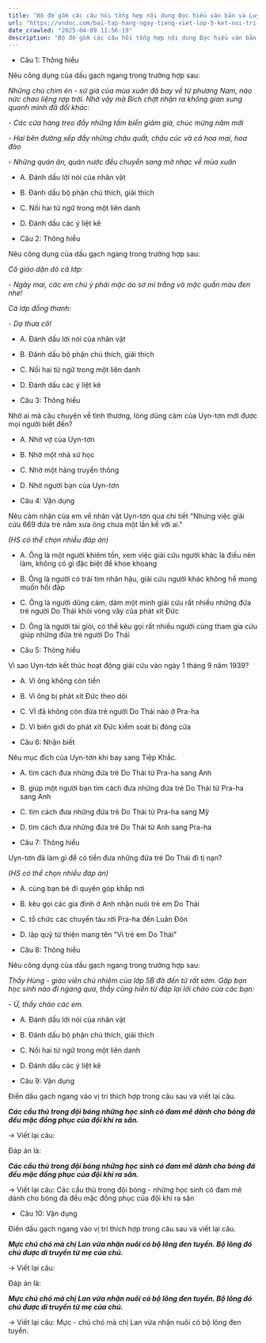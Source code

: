 ```yaml
---
title: "Bộ đề gồm các câu hỏi tổng hợp nội dung Đọc hiểu văn bản và Luyện từ và câu được học ở Tuần 33 trong chương trình Tiếng Việt lớp 5 Tập 2 Kết nối tri thức."
url: "https://vndoc.com/bai-tap-hang-ngay-tieng-viet-lop-5-ket-noi-tri-thuc-tuan-33-thu-3-337594"
date_crawled: "2025-04-09 11:56:19"
description: "Bộ đề gồm các câu hỏi tổng hợp nội dung Đọc hiểu văn bản và Luyện từ và câu được học ở Tuần 33 trong chương trình Tiếng Việt lớp 5 Tập 2 Kết nối tri thức."
---
```


* Câu 1:  Thông hiểu

Nêu công dụng của dấu gạch ngang trong trường hợp sau:

_Những chú chim én - sứ giả của mùa xuân đã bay về từ phương Nam, náo nức chao liệng rợp trời. Nhờ vậy mà Bích chợt nhận ra không gian xung quanh mình đã đổi khác:_

_\- Các cửa hàng treo đầy những tấm biển giảm giá, chúc mừng năm mới_

 _\- Hai bên đường xếp đầy những chậu quất, chậu cúc và cả hoa mai, hoa đào_

 _\- Những quán ăn, quán nước đều chuyển sang mở nhạc về mùa xuân_

  * A. Đánh dấu lời nói của nhân vật 
  * B. Đánh dấu bộ phận chú thích, giải thích 
  * C. Nối hai từ ngữ trong một liên danh 
  * D. Đánh dấu các ý liệt kê 



* Câu 2:  Thông hiểu

Nêu công dụng của dấu gạch ngang trong trường hợp sau:

_Cô giáo dặn dò cả lớp:_

_\- Ngày mai, các em chú ý phải mặc áo sơ mi trắng và mặc quần màu đen nhé!_

_Cả lớp đồng thanh:_

_\- Dạ thưa cô!_

  * A. Đánh dấu lời nói của nhân vật 
  * B. Đánh dấu bộ phận chú thích, giải thích 
  * C. Nối hai từ ngữ trong một liên danh 
  * D. Đánh dấu các ý liệt kê 



* Câu 3:  Thông hiểu

Nhờ ai mà câu chuyện về tình thương, lòng dũng cảm của Uyn-tơn mới được mọi người biết đến?

  * A. Nhờ vợ của Uyn-tơn 
  * B. Nhờ một nhà sử học 
  * C. Nhờ một hãng truyền thông 
  * D. Nhờ người bạn của Uyn-tơn 



* Câu 4:  Vận dụng

Nêu cảm nhận của em về nhân vật Uyn-tơn qua chi tiết "Nhưng việc giải cứu 669 đứa trẻ năm xưa ông chưa một lần kể với ai."

_(HS có thể chọn nhiều đáp án)_

  * A. Ông là một người khiêm tốn, xem việc giải cứu người khác là điều nên làm, không có gì đặc biệt để khoe khoang 
  * B. Ông là người có trái tim nhân hậu, giải cứu người khác không hề mong muốn hồi đáp 
  * C. Ông là người dũng cảm, dám một mình giải cứu rất nhiều những đứa trẻ người Do Thái khỏi vòng vây của phát xít Đức 
  * D. Ông là người tài giỏi, có thể kêu gọi rất nhiều người cùng tham gia cứu giúp những đứa trẻ người Do Thái 



* Câu 5:  Thông hiểu

Vì sao Uyn-tơn kết thúc hoạt động giải cứu vào ngày 1 tháng 9 năm 1939?

  * A. Vì ông không còn tiền 
  * B. Vì ông bị phát xít Đức theo dõi 
  * C. VÌ đã không còn đứa trẻ người Do Thái nào ở Pra-ha 
  * D. Vì biên giới do phát xít Đức kiểm soát bị đóng cửa 



* Câu 6:  Nhận biết

Nêu mục đích của Uyn-tơn khi bay sang Tiệp Khắc.

  * A. tìm cách đưa những đứa trẻ Do Thái từ Pra-ha sang Anh 
  * B. giúp một người bạn tìm cách đưa những đứa trẻ Do Thái từ Pra-ha sang Anh 
  * C. tìm cách đưa những đứa trẻ Do Thái từ Pra-ha sang Mỹ 
  * D. tìm cách đưa những đứa trẻ Do Thái từ Anh sang Pra-ha 



* Câu 7:  Thông hiểu

Uyn-tơn đã làm gì để có tiền đưa những đứa trẻ Do Thái đi tị nạn?

_(HS có thể chọn nhiều đáp án)_

  * A. cùng bạn bè đi quyên góp khắp nơi 
  * B. kêu gọi các gia đình ở Anh nhận nuôi trẻ em Do Thái 
  * C. tổ chức các chuyến tàu rời Pra-ha đến Luân Đôn 
  * D. lập quỹ từ thiện mang tên "Vì trẻ em Do Thái" 



* Câu 8:  Thông hiểu

Nêu công dụng của dấu gạch ngang trong trường hợp sau:

_Thầy Hùng - giáo viên chủ nhiệm của lớp 5B đã đến từ rất sớm. Gặp bạn học sinh nào đi ngang qua, thầy cũng hiền từ đáp lại lời chào của các bạn:_

_\- Ừ, thầy chào các em._

  * A. Đánh dấu lời nói của nhân vật 
  * B. Đánh dấu bộ phận chú thích, giải thích 
  * C. Nối hai từ ngữ trong một liên danh 
  * D. Đánh dấu các ý liệt kê 



* Câu 9:  Vận dụng

Điền dấu gạch ngang vào vị trí thích hợp trong câu sau và viết lại câu.

**_Các cầu thủ trong đội bóng những học sinh có đam mê dành cho bóng đá đều mặc đồng phục của đội khi ra sân._**

→ Viết lại câu: 

Đáp án là:

**_Các cầu thủ trong đội bóng những học sinh có đam mê dành cho bóng đá đều mặc đồng phục của đội khi ra sân._**

→ Viết lại câu: Các cầu thủ trong đội bóng - những học sinh có đam mê dành cho bóng đá đều mặc đồng phục của đội khi ra sân

* Câu 10:  Vận dụng

Điền dấu gạch ngang vào vị trí thích hợp trong câu sau và viết lại câu.

_**Mực chú chó mà chị Lan vừa nhận nuôi có bộ lông đen tuyền. Bộ lông đó chú được di truyền từ mẹ của chú.**_

→ Viết lại câu: 

Đáp án là:

_**Mực chú chó mà chị Lan vừa nhận nuôi có bộ lông đen tuyền. Bộ lông đó chú được di truyền từ mẹ của chú.**_

→ Viết lại câu: Mực - chú chó mà chị Lan vừa nhận nuôi có bộ lông đen tuyền.
